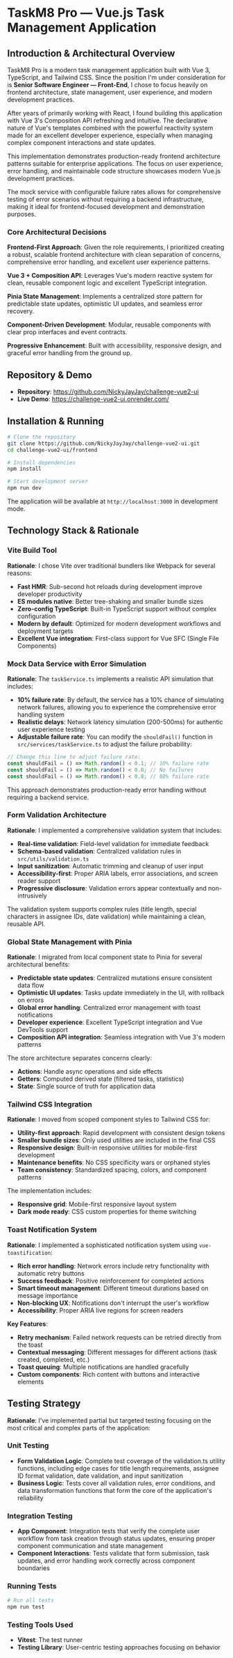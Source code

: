 # TaskM8 Pro — Vue.js Task Management Application

## Introduction & Architectural Overview

TaskM8 Pro is a modern task management application built with Vue 3, TypeScript, and Tailwind CSS. Since the position I'm under consideration for is **Senior Software Engineer — Front-End**, I chose to focus heavily on frontend architecture, state management, user experience, and modern development practices.

After years of primarily working with React, I found building this application with Vue 3's Composition API refreshing and intuitive. The declarative nature of Vue's templates combined with the powerful reactivity system made for an excellent developer experience, especially when managing complex component interactions and state updates.

This implementation demonstrates production-ready frontend architecture patterns suitable for enterprise applications. The focus on user experience, error handling, and maintainable code structure showcases modern Vue.js development practices.

The mock service with configurable failure rates allows for comprehensive testing of error scenarios without requiring a backend infrastructure, making it ideal for frontend-focused development and demonstration purposes.

### Core Architectural Decisions

**Frontend-First Approach**: Given the role requirements, I prioritized creating a robust, scalable frontend architecture with clean separation of concerns, comprehensive error handling, and excellent user experience patterns.

**Vue 3 + Composition API**: Leverages Vue's modern reactive system for clean, reusable component logic and excellent TypeScript integration.

**Pinia State Management**: Implements a centralized store pattern for predictable state updates, optimistic UI updates, and seamless error recovery.

**Component-Driven Development**: Modular, reusable components with clear prop interfaces and event contracts.

**Progressive Enhancement**: Built with accessibility, responsive design, and graceful error handling from the ground up.

## Repository & Demo

- **Repository**: https://github.com/NickyJayJay/challenge-vue2-ui
- **Live Demo**: https://challenge-vue2-ui.onrender.com/

## Installation & Running

```bash
# Clone the repository
git clone https://github.com/NickyJayJay/challenge-vue2-ui.git
cd challenge-vue2-ui/frontend

# Install dependencies
npm install

# Start development server
npm run dev
```

The application will be available at `http://localhost:3000` in development mode.

## Technology Stack & Rationale

### Vite Build Tool

**Rationale**: I chose Vite over traditional bundlers like Webpack for several reasons:

- **Fast HMR**: Sub-second hot reloads during development improve developer productivity
- **ES modules native**: Better tree-shaking and smaller bundle sizes
- **Zero-config TypeScript**: Built-in TypeScript support without complex configuration
- **Modern by default**: Optimized for modern development workflows and deployment targets
- **Excellent Vue integration**: First-class support for Vue SFC (Single File Components)

### Mock Data Service with Error Simulation

**Rationale**: The `taskService.ts` implements a realistic API simulation that includes:

- **10% failure rate**: By default, the service has a 10% chance of simulating network failures, allowing you to experience the comprehensive error handling system
- **Realistic delays**: Network latency simulation (200-500ms) for authentic user experience testing
- **Adjustable failure rate**: You can modify the `shouldFail()` function in `src/services/taskService.ts` to adjust the failure probability:

```typescript
// Change this line to adjust failure rate:
const shouldFail = () => Math.random() < 0.1; // 10% failure rate
const shouldFail = () => Math.random() < 0.0; // No failures
const shouldFail = () => Math.random() < 0.8; // 80% failure rate
```

This approach demonstrates production-ready error handling without requiring a backend service.

### Form Validation Architecture

**Rationale**: I implemented a comprehensive validation system that includes:

- **Real-time validation**: Field-level validation for immediate feedback
- **Schema-based validation**: Centralized validation rules in `src/utils/validation.ts`
- **Input sanitization**: Automatic trimming and cleanup of user input
- **Accessibility-first**: Proper ARIA labels, error associations, and screen reader support
- **Progressive disclosure**: Validation errors appear contextually and non-intrusively

The validation system supports complex rules (title length, special characters in assignee IDs, date validation) while maintaining a clean, reusable API.

### Global State Management with Pinia

**Rationale**: I migrated from local component state to Pinia for several architectural benefits:

- **Predictable state updates**: Centralized mutations ensure consistent data flow
- **Optimistic UI updates**: Tasks update immediately in the UI, with rollback on errors
- **Global error handling**: Centralized error management with toast notifications
- **Developer experience**: Excellent TypeScript integration and Vue DevTools support
- **Composition API integration**: Seamless integration with Vue 3's modern patterns

The store architecture separates concerns clearly:

- **Actions**: Handle async operations and side effects
- **Getters**: Computed derived state (filtered tasks, statistics)
- **State**: Single source of truth for application data

### Tailwind CSS Integration

**Rationale**: I moved from scoped component styles to Tailwind CSS for:

- **Utility-first approach**: Rapid development with consistent design tokens
- **Smaller bundle sizes**: Only used utilities are included in the final CSS
- **Responsive design**: Built-in responsive utilities for mobile-first development
- **Maintenance benefits**: No CSS specificity wars or orphaned styles
- **Team consistency**: Standardized spacing, colors, and component patterns

The implementation includes:

- **Responsive grid**: Mobile-first responsive layout system
- **Dark mode ready**: CSS custom properties for theme switching

### Toast Notification System

**Rationale**: I implemented a sophisticated notification system using `vue-toastification`:

- **Rich error handling**: Network errors include retry functionality with automatic retry buttons
- **Success feedback**: Positive reinforcement for completed actions
- **Smart timeout management**: Different timeout durations based on message importance
- **Non-blocking UX**: Notifications don't interrupt the user's workflow
- **Accessibility**: Proper ARIA live regions for screen readers

**Key Features**:

- **Retry mechanism**: Failed network requests can be retried directly from the toast
- **Contextual messaging**: Different messages for different actions (task created, completed, etc.)
- **Toast queuing**: Multiple notifications are handled gracefully
- **Custom components**: Rich content with buttons and interactive elements

## Testing Strategy

**Rationale**: I've implemented partial but targeted testing focusing on the most critical and complex parts of the application:

### Unit Testing

- **Form Validation Logic**: Complete test coverage of the validation.ts utility functions, including edge cases for title length requirements, assignee ID format validation, date validation, and input sanitization
- **Business Logic**: Tests cover all validation rules, error conditions, and data transformation functions that form the core of the application's reliability

### Integration Testing

- **App Component**: Integration tests that verify the complete user workflow from task creation through status updates, ensuring proper component communication and state management
- **Component Interactions**: Tests validate that form submission, task updates, and error handling work correctly across component boundaries

### Running Tests

```bash
# Run all tests
npm run test
```

### Testing Tools Used

- **Vitest**: The test runner
- **Testing Library**: User-centric testing approaches focusing on behavior
